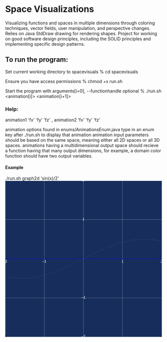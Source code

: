 # Space Visualizations
Visualizing functions and spaces in multiple dimensions through coloring techniques, vector fields, user manipulation, and perspective changes. Relies on Java StdDraw drawing for rendering shapes.
Project for working on good software design principles, including the SOLID principles and implementing specific design patterns.

## To run the program:
Set current working directory to spacevisuals
% cd spacevisuals

Ensure you have access permissions
% chmod +x run.sh

Start the program with arguments[i=0], --functionhandle optional
% ./run.sh <animation[i]> <functionhandle> <animation[i+1]> <functionhandle>

### Help:

animation1 'fx' 'fy' 'fz' , animation2 'fx' 'fy' 'fz'

animation options found in enums/AnimationsEnum.java
    type in an enum key after ./run.sh to display that animation
animation input parameters should be based on the same space, meaning either all 2D spaces or all 3D spaces.
animations having a multidimensional output space should recieve a function having that many output dimensions, for example, a domain color function should have two output variables.

#### Example
./run.sh graph2d 'sin(x)/2'
![example Image](documents/exampleGraph2d.png)
